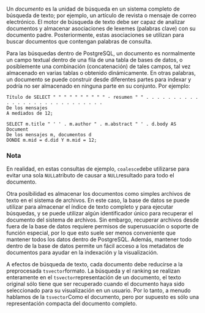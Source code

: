 Un *documento*  es la unidad de búsqueda en un sistema completo de búsqueda de texto;  por ejemplo, un artículo de revista o mensaje de correo electrónico. El  motor de búsqueda de texto debe ser capaz de analizar documentos y  almacenar asociaciones de lexemes (palabras clave) con su documento  padre. Posteriormente, estas asociaciones se utilizan para buscar  documentos que contengan palabras de consulta.

Para las búsquedas dentro de PostgreSQL, un documento es normalmente un campo textual dentro de una fila de una  tabla de bases de datos, o posiblemente una combinación (concatenación)  de tales campos, tal vez almacenado en varias tablas o obtenido  dinámicamente. En otras palabras, un documento se puede construir desde  diferentes partes para indexar y podría no ser almacenado en ninguna  parte en su conjunto. Por ejemplo:

```
Título de SELECT " " " " " " " " " " - resumen " " . . . . . . . . . . . . . . . . . . . . . . . . . . . . 
De los mensajes
A mediados de 12;

SELECT m.title " ' ' . m.author " . m.abstract " ' . d.body AS Document
De los mensajes m, documentos d
DONDE m.mid = d.did Y m.mid = 12;
```

### Nota

En realidad, en estas consultas de ejemplo,  `coalesce`debe utilizarse para evitar una sola  `NULL`atributo de causar a  `NULL`resultado para todo el documento.

Otra posibilidad es almacenar los documentos como simples  archivos de texto en el sistema de archivos. En este caso, la base de  datos se puede utilizar para almacenar el índice de texto completo y  para ejecutar búsquedas, y se puede utilizar algún identificador único  para recuperar el documento del sistema de archivos. Sin embargo,  recuperar archivos desde fuera de la base de datos requiere permisos de  superusuación o soporte de función especial, por lo que esto suele ser  menos conveniente que mantener todos los datos dentro de PostgreSQL. Además, mantener todo dentro de la base de datos permite un fácil  acceso a los metadatos de documentos para ayudar en la indexación y la  visualización.

A efectos de búsqueda de texto, cada documento debe reducirse a la preprocesada  `tsvector`formato. La búsqueda y el ranking se realizan enteramente en el  `tsvector`representación de un documento, el texto original sólo tiene que ser recuperado cuando el documento haya sido seleccionado para su visualización en un  usuario. Por lo tanto, a menudo hablamos de la  `tsvector`Como el documento, pero por supuesto es sólo una representación compacta del documento completo.